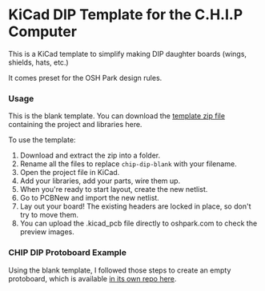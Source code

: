 # KiCad DIP Template for the C.H.I.P Computer

This is a KiCad template to simplify making DIP daughter boards (wings, shields, hats, etc.) 

It comes preset for the OSH Park design rules.

### Usage

This is the blank template. You can download the <a href="https://github.com/wickerbox/wickerlib/blob/master/templates/chip-dip-shield/chip-dip-blank-project.zip?raw=true">template zip file</a> containing the project and libraries here.

To use the template:

1. Download and extract the zip into a folder.
1. Rename all the files to replace `chip-dip-blank` with your filename. 
1. Open the project file in KiCad.
1. Add your libraries, add your parts, wire them up.
1. When you're ready to start layout, create the new netlist. 
1. Go to PCBNew and import the new netlist. 
1. Lay out your board! The existing headers are locked in place, so don't try to move them.
1. You can upload the .kicad_pcb file directly to oshpark.com to check the preview images.

### CHIP DIP Protoboard Example

Using the blank template, I followed those steps to create an empty protoboard, which is available <a href="https://github.com/wickerbox/Protoboard-DIP-for-CHIP">in its own repo here</a>.

